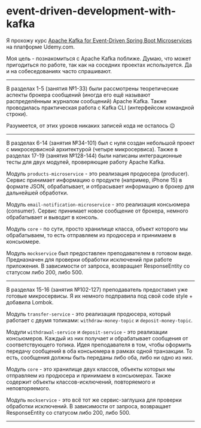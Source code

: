 # event-driven-development-with-kafka

Я прохожу курс 
[Apache Kafka for Event-Driven Spring Boot Microservices](https://www.udemy.com/course/apache-kafka-for-spring-boot-microservices/)
на платформе Udemy.com.

Моя цель - познакомиться с Apache Kafka поближе. Думаю, что может пригодиться по работе, так как на соседних проектах 
используется. Да и на собеседованиях часто спрашивают.

---
В разделах 1-5 (занятия №1-33) были рассмотрены теоретические аспекты брокера сообщений (иногда его ещё называют 
распределённым журналом сообщений) Apache Kafka. Также проводилась практическая работа с Kafka CLI (интерфейсом 
командной строки).

Разумеется, от этих уроков никаких записей кода не осталось :wink:

---
В разделах 6-14 (занятия №34-101) был с нуля создан небольшой проект с микросервисной архитектурой (четыре микросервиса). 
Также в разделах 17-19 (занятия №128-144) были написаны интеграционные тесты для двух модулей, проверяющие работу Apache Kafka.

Модуль `products-microservice` - это реализация продюсера (producer). Сервис принимает информацию о продукте (например,
iPhone 15) в формате JSON, обрабатывает, и отбрасывает информацию в брокер для дальнейшей обработки.

Модуль `email-notification-microservice` - это реализация консьюмера (consumer). Сервис принимает новое сообщение от 
брокера, немного обрабатывает и выводит в консоль.

Модуль `core` - по сути, просто хранилище класса, объект которого мы обрабатываем, то есть отправляем из продюсера и принимаем
в консьюмере.

Модуль `mockservice` был предоставлен преподавателем в готовом виде. Предназначен для проверки обработки исключений при
работе приложения. В зависимости от запроса, возвращает ResponseEntity со статусом либо 200, либо 500.

---
В разделах 15-16 (занятия №102-127) преподаватель предоставил уже готовые микросервисы. Я их немного
подправила под свой code style + добавила Lombok.

Модуль `transfer-service` - это реализация продюсера, который работает с двумя топиками: `withdraw-money-topic` и 
`deposit-money-topic`.

Модули `withdrawal-service` и `deposit-service` - это реализации консьюмеров. Каждый из них получает и обрабатывает
сообщения от соответствующего топика. Идея преподавателя в том, чтобы оформить передачу сообщений в оба консьюмера
в рамках одной транзакции. То есть, сообщения должны быть переданы либо оба, либо ни одно из них.

Модуль `core` - это хранилище двух классов, объекты которых мы отправляем из продюсера и принимаем в консьюмерах. Также
содержит объекты классов-исключений, повторяемого и неповторяемого.

Модуль `mockservice` - это всё тот же сервис-заглушка для проверки обработки исключений. В зависимости от запроса, 
возвращает ResponseEntity со статусом либо 200, либо 500.

---